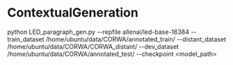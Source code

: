 # ContextualGeneration

python LED_paragraph_gen.py --repfile allenai/led-base-16384 --train_dataset /home/ubuntu/data/CORWA/annotated_train/ --distant_dataset /home/ubuntu/data/CORWA/CORWA_distant/ --dev_dataset /home/ubuntu/data/CORWA/annotated_test/ --checkpoint <model_path>
